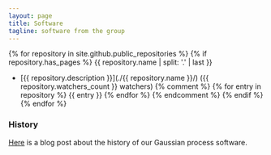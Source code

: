 ```yaml
---
layout: page
title: Software
tagline: software from the group
---
```


{% for repository in site.github.public_repositories %}
   {% if repository.has_pages %}
{{ repository.name | split: '.' | last }}
* [{{ repository.description }}](./{{ repository.name }}/) ({{ repository.watchers_count }} watchers)
{% comment %}
{% for entry in repository %}
{{ entry }}
{% endfor %}
{% endcomment %}
  {% endif %}
{% endfor %}


### History

[Here](http://inverseprobability.com/2013/11/25/gpy-moving-from-matlab-to-python/)
is a blog post about the history of our Gaussian process software.

